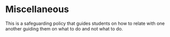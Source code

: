 # Miscellaneous
This is a safeguarding policy that guides students on how to relate with one another guiding them on what to do and not what to do.
